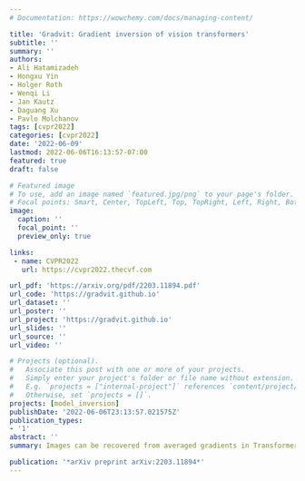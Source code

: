 ```yaml
---
# Documentation: https://wowchemy.com/docs/managing-content/

title: 'Gradvit: Gradient inversion of vision transformers'
subtitle: ''
summary: ''
authors:
- Ali Hatamizadeh
- Hongxu Yin
- Holger Roth
- Wenqi Li
- Jan Kautz
- Daguang Xu
- Pavlo Molchanov
tags: [cvpr2022]
categories: [cvpr2022]
date: '2022-06-09'
lastmod: 2022-06-06T16:13:57-07:00
featured: true
draft: false

# Featured image
# To use, add an image named `featured.jpg/png` to your page's folder.
# Focal points: Smart, Center, TopLeft, Top, TopRight, Left, Right, BottomLeft, Bottom, BottomRight.
image:
  caption: ''
  focal_point: '' 
  preview_only: true

links:
 - name: CVPR2022
   url: https://cvpr2022.thecvf.com

url_pdf: 'https://arxiv.org/pdf/2203.11894.pdf'
url_code: 'https://gradvit.github.io'
url_dataset: ''
url_poster: ''
url_project: 'https://gradvit.github.io'
url_slides: ''
url_source: ''
url_video: ''

# Projects (optional).
#   Associate this post with one or more of your projects.
#   Simply enter your project's folder or file name without extension.
#   E.g. `projects = ["internal-project"]` references `content/project/deep-learning/index.md`.
#   Otherwise, set `projects = []`.
projects: [model_inversion]
publishDate: '2022-06-06T23:13:57.021575Z'
publication_types:
- '1'
abstract: ''
summary: Images can be recovered from averaged gradients in Transformers, they are more vulnerable than CNNs.

publication: '*arXiv preprint arXiv:2203.11894*'
---
```

